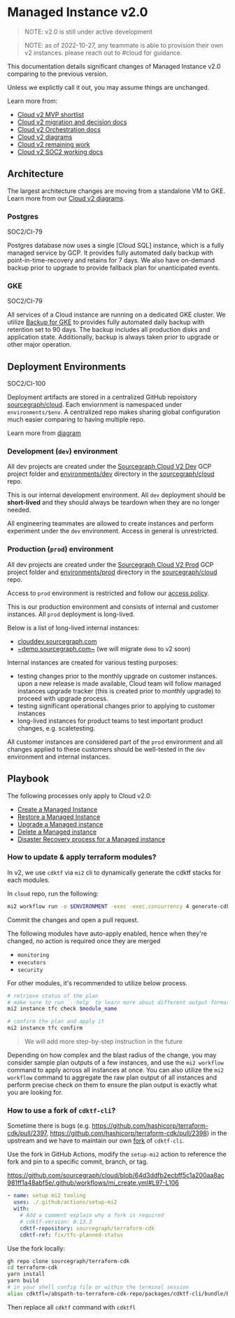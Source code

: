 # Managed Instance v2.0

> NOTE: v2.0 is still under active development

> NOTE: as of 2022-10-27, any teammate is able to provision their own v2 instances. please reach out to #cloud for guidance.

This documentation details significant changes of Managed Instance v2.0 comparing to the previous version.

Unless we explictly call it out, you may assume things are unchanged.

Learn more from:

- [Cloud v2 MVP shortlist](https://docs.google.com/document/d/1O7V16J0gOtQSspfnNUJmcwRbXEaHKNv7ft7_IMk2YXc/edit#heading=h.nf7eonr5yxgn)
- [Cloud v2 migration and decision docs](https://docs.google.com/document/d/1GiOPJjuYrUahrZnENSLUCsujo2MCu2v_gw23SKNzE6E/edit)
- [Cloud v2 Orchestration docs](https://docs.google.com/document/d/1gyvi3T69FYb6P4EYIxcZJESnowghAPW1omtHU5vVTa4/edit)
- [Cloud v2 diagrams](https://app.excalidraw.com/o/4Dr1S6qmmY7/9eJlHswH65d)
- [Cloud v2 remaining work](https://docs.google.com/document/d/1eri1EUS8T8jiAz3GZfysKGhJEEewQ6PPGEsWXEEu60E/edit)
- [Cloud v2 SOC2 working docs](https://docs.google.com/document/d/1N1LLqDbtD1Mk36LofRFfvqE8iKFjdBeRcGU3NS8yEbo/edit#)

## Architecture

The largest architecture changes are moving from a standalone VM to GKE. Learn more from our [Cloud v2 diagrams](https://app.excalidraw.com/s/4Dr1S6qmmY7/4yUYgWaRxYx).

### Postgres

<span class="badge badge-note">SOC2/CI-79</span>

Postgres database now uses a single [Cloud SQL] instance, which is a fully managed service by GCP. It provides fully automated daily backup with point-in-time-recovery and retains for 7 days. We also have on-demand backup prior to upgrade to provide fallback plan for unanticipated events.

### GKE

<span class="badge badge-note">SOC2/CI-79</span>

All services of a Cloud instance are running on a dedicated GKE cluster. We utilize [Backup for GKE](https://cloud.google.com/kubernetes-engine/docs/add-on/backup-for-gke/concepts/backup-for-gke) to provides fully automated daily backup with retention set to 90 days. The backup includes all production disks and application state. Additionally, backup is always taken prior to upgrade or other major operation.

## Deployment Environments

<span class="badge badge-note">SOC2/CI-100</span>

Deployment artifacts are stored in a centralized GitHub repoistory [sourcegraph/cloud].
Each enviornment is namespaced under `environments/$env`. A centralized repo makes sharing global configuration much easier comparing to having multiple repo.

Learn more from [diagram](https://app.excalidraw.com/s/4Dr1S6qmmY7/oQJll5x0xJ)

### Development (`dev`) environment

All dev projects are created under the [Sourcegraph Cloud V2 Dev](https://console.cloud.google.com/welcome?authuser=0&folder=205090528354&supportedpurview=project) GCP project folder and [environments/dev](https://github.com/sourcegraph/cloud/tree/main/environments/dev) directory in the [sourcegraph/cloud] repo.

This is our internal development environment. All `dev` deployment should be **short-lived** and they should always be teardown when they are no longer needed.

All engineering teammates are allowed to create instances and perform experiment under the `dev` environment. Access in general is unrestricted.

### Production (`prod`) environment

All dev projects are created under the [Sourcegraph Cloud V2 Prod](https://console.cloud.google.com/projectselector2/iam-admin/serviceaccounts?authuser=1&folder=286349018886&supportedpurview=project) GCP project folder and [environments/prod](https://github.com/sourcegraph/cloud/tree/main/environments/prod) directory in the [sourcegraph/cloud] repo.

Access to `prod` environment is restricted and follow our [access policy](../../index.md#accessingdebugging-managed-instances).

This is our production environment and consists of internal and customer instances. All `prod` deployment is long-lived.

Below is a list of long-lived internal instances:

- [clouddev.sourcegraph.com](https://clouddev.sourcegraph.com)
- [~demo.sourcegraph.com~](https://demo.sourcegraph.com) (we will migrate `demo` to v2 soon)

Internal instances are created for various testing purposes:

- testing changes prior to the monthly upgrade on customer instances. upon a new release is made available, Cloud team will follow managed instances upgrade tracker (this is created prior to monthly upgrade) to proceed with upgrade process.
- testing significant operational changes prior to applying to customer instances
- long-lived instances for product teams to test important product changes, e.g. scaletesting.

All customer instances are considered part of the `prod` environment and all changes applied to these customers should be well-tested in the `dev` environment and internal instances.

## Playbook

The following processes only apply to Cloud v2.0:

- [Create a Managed Instance](./creation_process.md)
- [Restore a Managed Instance](./restore_process.md)
- [Upgrade a Managed instance](./upgrade_process.md)
- [Delete a Managed instance](./delete_process.md)
- [Disaster Recovery process for a Managed instance](./disaster_recovery_process.md)

### How to update & apply terraform modules?

In v2, we use `cdktf` via `mi2` cli to dynamically generate the cdktf stacks for each modules.

In `cloud` repo, run the following:

```sh
mi2 workflow run -e $ENVIRONMENT -exec -exec.concurrency 4 generate-cdktf
```

Commit the changes and open a pull request.

The following modules have auto-apply enabled, hence when they're changed, no action is required once they are merged

- `monitoring`
- `executors`
- `security`

For other modules, it's recommended to utilize below process.

```sh
# retrieve status of the plan
# make sure to run `--help` to learn more about different output format options
mi2 instance tfc check $module_name

# confirm the plan and apply it
mi2 instance tfc confirm
```

> We will add more step-by-step instruction in the future

Depending on how complex and the blast radius of the change, you may consider sample plan outputs of a few instances,
and use the `mi2 workflow` command to apply across all instances at once.
You can also utilize the `mi2 workflow` command to aggregate the raw plan output of all instances and perform precise check on them to ensure
the plan output is exactly what you are looking for.

### How to use a fork of `cdktf-cli`?

Sometime there is bugs (e.g. https://github.com/hashicorp/terraform-cdk/pull/2397, https://github.com/hashicorp/terraform-cdk/pull/2398) in the upstream and we have to maintain our own [fork](https://github.com/sourcegraph/terraform-cdk/tree/fix/tfc-planned-status) of `cdktf-cli`.

Use the fork in GitHub Actions, modify the `setup-mi2` action to reference the fork and pin to a specific commit, branch, or tag.

https://github.com/sourcegraph/cloud/blob/64d3ddfb2ecbff5c1a200aa8ac981ff1a48abf5e/.github/workflows/mi_create.yml#L97-L106

```yaml
- name: setup mi2 tooling
  uses: ./.github/actions/setup-mi2
  with:
    # Add a comment explain why a fork is required
    # cdktf-version: 0.13.3
    cdktf-repository: sourcegraph/terraform-cdk
    cdktf-ref: fix/tfc-planned-status
```

Use the fork locally:

```sh
gh repo clone sourcegraph/terraform-cdk
cd terraform-cdk
yarn install
yarn build
# in your shell config file or within the terminal session
alias cdktfl=/abspath-to-terraform-cdk-repo/packages/cdktf-cli/bundle/bin/cdktf
```

Then replace all `cdktf` command with `cdktfl`

[sourcegraph/cloud]: https://github.com/sourcegraph/cloud
